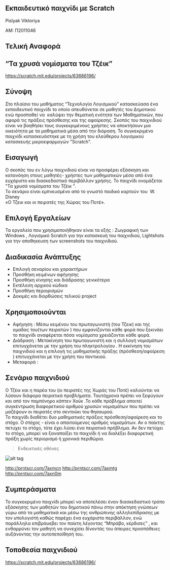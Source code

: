 Εκπαιδευτικό παιχνίδι με Scratch
------------------------

Pislyak Viktoriya

ΑΜ: Π2011046

Τελική Αναφορά
------------------------
“Τα χρυσά νομίσματα του Τζέικ”
------------------------
https://scratch.mit.edu/projects/63686196/

Σύνοψη
------------------------

Στο πλαίσιο του μαθήματος “Τεχνολογία Λογισμικού” κατασκεύασα  ένα εκπαιδευτικό παιχνίδι το οποίο απευθύνεται σε μαθητές του  Δημοτικού  ενώ προσπαθεί να  καλύψει την θεματική ενότητα των Μαθηματικών, που αφορά τις πράξεις  πρόσθεσης  και της αφαίρεσης. 
Σκοπός του παιχνιδιού είναι να βοηθήσει τους συγκεκριμένους  χρήστες να αποκτήσουν μια οικειότητα  με τα μαθηματικά  μέσα από την  διόραση. Το συγκεκριμένο παιχνίδι κατασκευάστηκε με τη χρήση του ελεύθερου λογισμικού κατασκευής μικροεφαρμογών "Scratch".


Εισαγωγή
------------------------

Ο σκοπός του εν λόγω παιχνιδιού είναι να προσφέρει εξάσκηση και κατανόηση στους μαθητές- χρήστες των μαθηματικών  μέσα από ένα ευχάριστο και διασκεδαστικό περιβάλλον χρήσης. Το παιχνίδι ονομάζεται  "Τα χρυσά νομίσματα  του Τζέικ ".  
Το σενάριο είναι εμπνευσμένο από το γνωστό παιδικό καρτούν του  W. Disney  
«Ο Τζεικ και οι πειρατές της Χώρας του Ποτέ». 


Επιλογή Εργαλείων
------------------------

Τα εργαλεία που χρησιμοποιήθηκαν είναι τα εξής : Ζωγραφική των Windows , Λογισμικό Scratch για την κατασκευή του παιχνιδιού, Lightshots  για την αποθηκευση των screenshots  του παιχνιδιού. 


Διαδικασία Ανάπτυξης
------------------------

- Επιλογή σεναρίου και χαρακτήρων 
- Προσθήκη κειμένων αφήγησης 
- Προσθήκη κίνησης  και διάδρασης γενικότερα
- Εκτέλεση αρχικού κώδικα
- Προσθήκη περιορισμών 
- Δοκιμές και διορθώσεις τελικού  project


Χρησιμοποιούνται
------------------------

- Αφήγηση : Μέσω κειμένου του πρωταγωνιστή (του Τζεικ) και της ομαδας του(των πειρατών )  που εμφανίζονται κάθε φορά που ξεκινάει το παιχνίδι αναφέρεται πόσα νομίσματα χρειάζονται κάθε φορά. 
- Διάδραση : Μετακίνηση  του πρωταγωνιστή και η συλλογή νομισμάτων επιτυγχάνεται με την χρήση του πληκτρολογίου . Η εκκίνηση του παιχνιδιού και η επιλογή τις μαθηματικής πράξης (πρόσθεση/αφαίρεση ) επιτυγχάνεται με την χρήση του ποντικιού.
- Μεταφορά :


 Σενάριο παιχνιδιού
 ------------------------

Ο Τζέικ και η παρέα του (οι πειρατές της Χωράς του Ποτέ) καλούνται να λύσουν διάφορα πειρατικά προβλήματα. Ταυτόχρονα πρέπει να ξεφύγουν και από τον παμπόνηρο  κάπτεν Χούκ  .Το κάθε πρόβλημα απαιτεί συγκέντρωση διαφορετικού αριθμού  χρυσών νομισμάτων που πρέπει να μαζέψουν οι πειρατές στο σεντούκι του θησαυρού.  
Το παιχνίδι  διαθέτει δυο μαθηματικές πράξεις πρόσθεση/αφαίρεση  και το στόχο. Ο στόχος - είναι ο απαιτούμενος αριθμός νομισμάτων. Αν ο παίκτης πετυχει το στόχο, τότε έχει λύσει ένα πειρατικό πρόβλημα. Αν δεν πετύχει το στόχο, μπορεί να ξαναπαίξει το παιχνίδι ή να διαλέξει διαφορετική πράξη  χωρίς  περιορισμό ή χρονικά περιθώρια.  

>Ενδεικτικές οθόνες 

![alt tag](http://prntscr.com/7axln6)
>
http://prntscr.com/7axmcn
http://prntscr.com/7axmtg
http://prntscr.com/7axn0m


Συμπεράσματα
------------------------

Το συγκεκριμένο παιχνίδι μπορεί να αποτελέσει έναν διασκεδαστικό τρόπο εξάσκησης των μαθητών του  δημοτικού πάνω στην  απόκτηση γνώσεων γύρω από τα μαθηματικά και μέσω της ανθρώπινης αλληλεπίδρασης  με τον υπολογιστή    καθώς παρέχει ένα ευχάριστο περιβάλλον, ενώ παράλληλα  επιβράυεβει τον παίκτη λέγοντας  “Μπράβο, κέρδισες” , και  ενθαρρύνει τον μαθητή να συνεχίσει δίνοντάς του άπειρες προσπάθειες αυξάνοντας την  αυτοπεποίθησή του. 


Τοποθεσία παιχνιδιού 
------------------------

https://scratch.mit.edu/projects/63686196/





